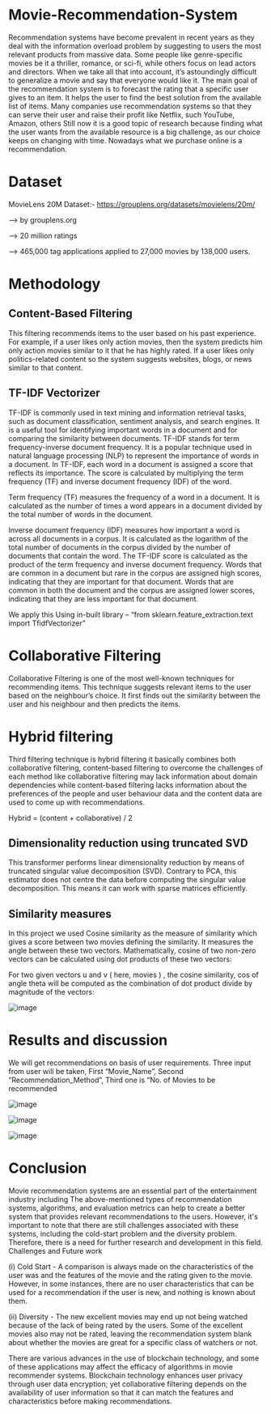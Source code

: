 # Movie-Recommendation-System

Recommendation systems have become prevalent in recent years as they deal with the information overload problem by suggesting to users the most relevant products from massive data.
Some people like genre-specific movies be it a thriller, romance, or sci-fi, while others focus on lead actors and directors. When we take all that into account, it’s astoundingly difficult to generalize a movie and say that everyone would like it. The main goal of the recommendation system is to forecast the rating that a specific user gives to an item. It helps the user to find the best solution from the available list of items. Many companies use recommendation systems so that they can serve their user and raise their profit like Netflix, such YouTube, Amazon, others Still now it is a good topic of research because finding what the user wants from the available resource is a big challenge, as our choice keeps on changing with time. Nowadays what we purchase online is a recommendation. 

# Dataset

MovieLens 20M Dataset:- https://grouplens.org/datasets/movielens/20m/
 
--> by grouplens.org
 
--> 20 million ratings 

--> 465,000 tag applications applied to 27,000 movies by 138,000 users.


# Methodology
## Content-Based Filtering 

This filtering recommends items to the user based on his past experience. For example, if a user likes only action movies, then the system predicts him only action movies similar to it that he has highly rated. If a user likes only politics-related content so the system suggests websites, blogs, or news similar to that content.

## TF-IDF Vectorizer
TF-IDF is commonly used in text mining and information retrieval tasks, such as document classification, sentiment analysis, and search engines. It is a useful tool for identifying important words in a document and for comparing the similarity between documents.
TF-IDF stands for term frequency-inverse document frequency. It is a popular technique used in natural language processing (NLP) to represent the importance of words in a document.
In TF-IDF, each word in a document is assigned a score that reflects its importance. The score is calculated by multiplying the term frequency (TF) and inverse document frequency (IDF) of the word.

Term frequency (TF) measures the frequency of a word in a document. It is calculated as the number of times a word appears in a document divided by the total number of words in the document.

Inverse document frequency (IDF) measures how important a word is across all documents in a corpus. It is calculated as the logarithm of the total number of documents in the corpus divided by the number of documents that contain the word.
The TF-IDF score is calculated as the product of the term frequency and inverse document frequency. Words that are common in a document but rare in the corpus are assigned high scores, indicating that they are important for that document. Words that are common in both the document and the corpus are assigned lower scores, indicating that they are less important for that document. 

We apply this Using in-built library – “from sklearn.feature_extraction.text import TfidfVectorizer”	

# Collaborative Filtering

Collaborative Filtering is one of the most well-known techniques for recommending items. This technique suggests relevant items to the user based on the neighbour’s choice. It first finds out the similarity between the user and his neighbour and then predicts the items.

# Hybrid filtering

Third filtering technique is hybrid filtering it basically combines both collaborative filtering, content-based filtering to overcome the challenges of each method like collaborative filtering may lack information about domain dependencies while content-based filtering lacks information about the preferences of the people and user behaviour data and the content data are used to come up with recommendations.

Hybrid = (content + collaborative) / 2

## Dimensionality reduction using truncated SVD

This transformer performs linear dimensionality reduction by means of truncated singular value decomposition (SVD). Contrary to PCA, this estimator does not centre the data before computing the singular value decomposition. This means it can work with sparse matrices efficiently.

## Similarity measures

In this project we used Cosine similarity as the measure of similarity which gives a score between two movies defining the similarity. It measures the angle between these two vectors.
Mathematically, cosine of two non-zero vectors can be calculated using dot products of these two vectors:
 
For two given vectors u and v ( here, movies ) , the cosine similarity, cos of angle theta will be computed as the combination of dot product divide by magnitude of the vectors:

![image](https://github.com/sanidhya-chaudhary/Movie-Recommendation-System/assets/109888164/e38b4e7d-cf48-4500-8f1f-be50d92b552a)

# Results and discussion

We will get recommendations on basis of user requirements. Three input from user will be taken, First “Movie_Name”, Second “Recommendation_Method”, Third one is “No. of Movies to be recommended

![image](https://github.com/sanidhya-chaudhary/Movie-Recommendation-System/assets/109888164/0e413ffc-5a7d-42f4-9657-16e4641711eb)


![image](https://github.com/sanidhya-chaudhary/Movie-Recommendation-System/assets/109888164/c3a7f58c-ce2e-416f-a232-1ffc13710795)

![image](https://github.com/sanidhya-chaudhary/Movie-Recommendation-System/assets/109888164/9610b9d7-885b-4321-be67-5c321a28cca8)


# Conclusion

Movie recommendation systems are an essential part of the entertainment industry including  The above-mentioned types of recommendation systems, algorithms, and evaluation metrics can help to create a better system that provides relevant recommendations to the users. However, it's important to note that there are still challenges associated with these systems, including the cold-start problem and the diversity problem. Therefore, there is a need for further research and development in this field.
Challenges and Future work

(i)	Cold Start - A comparison is always made on the characteristics of the user was and the features of the movie and the rating given to the movie. However, in some instances, there are no user characteristics that can be used for a recommendation if the user is new, and nothing is known about them.

(ii)	Diversity - The new excellent movies may end up not being watched because of the lack of being rated by the users. Some of the excellent movies also may not be rated, leaving the recommendation system blank about whether the movies are great for a specific class of watchers or not.

There are various advances in the use of blockchain technology, and some of these applications may affect the efficacy of algorithms in movie recommender systems. Blockchain technology enhances user privacy through user data encryption; yet collaborative filtering depends on the availability of user information so that it can match the features and characteristics before making recommendations.








